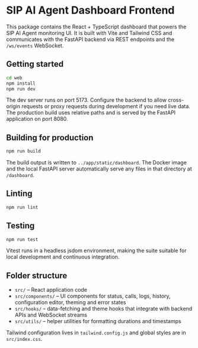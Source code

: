 # SIP AI Agent Dashboard Frontend

This package contains the React + TypeScript dashboard that powers the SIP AI Agent monitoring UI.  It is built with Vite and Tailwind CSS and communicates with the FastAPI backend via REST endpoints and the `/ws/events` WebSocket.

## Getting started

```bash
cd web
npm install
npm run dev
```

The dev server runs on port 5173.  Configure the backend to allow cross-origin requests or proxy requests during development if you need live data.  The production build uses relative paths and is served by the FastAPI application on port 8080.

## Building for production

```bash
npm run build
```

The build output is written to `../app/static/dashboard`.  The Docker image and the local FastAPI server automatically serve any files in that directory at `/dashboard`.

## Linting

```bash
npm run lint
```

## Testing

```bash
npm run test
```

Vitest runs in a headless jsdom environment, making the suite suitable for local development and continuous integration.

## Folder structure

- `src/` – React application code
- `src/components/` – UI components for status, calls, logs, history, configuration editor, theming and error states
- `src/hooks/` – data-fetching and theme hooks that integrate with backend APIs and WebSocket streams
- `src/utils/` – helper utilities for formatting durations and timestamps

Tailwind configuration lives in `tailwind.config.js` and global styles are in `src/index.css`.
